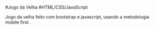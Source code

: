 #Jogo da Velha
#HTML/CSS/JavaScript

<p> Jogo da velha feito com bootstrap e javascript, usando a metodologia mobile first. </p>